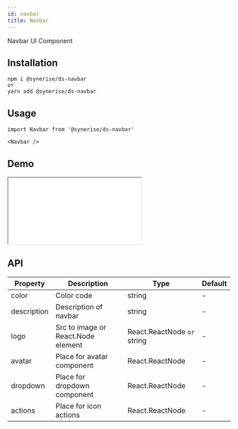 ```yaml
---
id: navbar
title: Navbar
---
```


Navbar UI Component

## Installation

```
npm i @synerise/ds-navbar
or
yarn add @synerise/ds-navbar
```

## Usage

```
import Navbar from '@synerise/ds-navbar'

<Navbar />

```

## Demo

<iframe src="/storybook-static/iframe.html?id=components-navbar--default"></iframe>

## API

| Property    | Description                        | Type                        | Default |
| ----------- | ---------------------------------- | --------------------------- | ------- |
| color       | Color code                         | string                      | -       |
| description | Description of navbar              | string                      | -       |
| logo        | Src to image or React.Node element | React.ReactNode `or` string | -       |
| avatar      | Place for avatar component         | React.ReactNode             | -       |
| dropdown    | Place for dropdown component       | React.ReactNode             | -       |
| actions     | Place for icon actions             | React.ReactNode             | -       |
